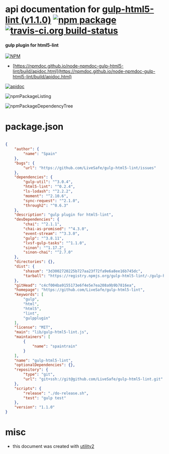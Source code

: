 # api documentation for  [gulp-html5-lint (v1.1.0)](https://github.com/LiveSafe/gulp-html5-lint)  [![npm package](https://img.shields.io/npm/v/npmdoc-gulp-html5-lint.svg?style=flat-square)](https://www.npmjs.org/package/npmdoc-gulp-html5-lint) [![travis-ci.org build-status](https://api.travis-ci.org/npmdoc/node-npmdoc-gulp-html5-lint.svg)](https://travis-ci.org/npmdoc/node-npmdoc-gulp-html5-lint)
#### gulp plugin for html5-lint

[![NPM](https://nodei.co/npm/gulp-html5-lint.png?downloads=true&downloadRank=true&stars=true)](https://www.npmjs.com/package/gulp-html5-lint)

- [https://npmdoc.github.io/node-npmdoc-gulp-html5-lint/build/apidoc.html](https://npmdoc.github.io/node-npmdoc-gulp-html5-lint/build/apidoc.html)

[![apidoc](https://npmdoc.github.io/node-npmdoc-gulp-html5-lint/build/screenCapture.buildCi.browser.%252Ftmp%252Fbuild%252Fapidoc.html.png)](https://npmdoc.github.io/node-npmdoc-gulp-html5-lint/build/apidoc.html)

![npmPackageListing](https://npmdoc.github.io/node-npmdoc-gulp-html5-lint/build/screenCapture.npmPackageListing.svg)

![npmPackageDependencyTree](https://npmdoc.github.io/node-npmdoc-gulp-html5-lint/build/screenCapture.npmPackageDependencyTree.svg)



# package.json

```json

{
    "author": {
        "name": "Spain"
    },
    "bugs": {
        "url": "https://github.com/LiveSafe/gulp-html5-lint/issues"
    },
    "dependencies": {
        "gulp-util": "^3.0.4",
        "html5-lint": "^0.2.4",
        "ls-lodash": "^2.2.2",
        "moment": "^2.10.6",
        "sync-request": "^2.1.0",
        "through2": "^0.6.3"
    },
    "description": "gulp plugin for html5-lint",
    "devDependencies": {
        "chai": "^2.1.1",
        "chai-as-promised": "^4.3.0",
        "event-stream": "^3.3.0",
        "gulp": "^3.8.11",
        "lvsf-gulp-tasks": "^1.1.0",
        "sinon": "^1.17.2",
        "sinon-chai": "^2.7.0"
    },
    "directories": {},
    "dist": {
        "shasum": "3d3002720225b727aa23f72fa9e6a8ee16b745dc",
        "tarball": "https://registry.npmjs.org/gulp-html5-lint/-/gulp-html5-lint-1.1.0.tgz"
    },
    "gitHead": "c4cf004ba9155173e6f4e5e7ea208a9b9b7816ea",
    "homepage": "https://github.com/LiveSafe/gulp-html5-lint",
    "keywords": [
        "gulp",
        "html",
        "html5",
        "lint",
        "gulpplugin"
    ],
    "license": "MIT",
    "main": "lib/gulp-html5-lint.js",
    "maintainers": [
        {
            "name": "spaintrain"
        }
    ],
    "name": "gulp-html5-lint",
    "optionalDependencies": {},
    "repository": {
        "type": "git",
        "url": "git+ssh://git@github.com/LiveSafe/gulp-html5-lint.git"
    },
    "scripts": {
        "release": "./do-release.sh",
        "test": "gulp test"
    },
    "version": "1.1.0"
}
```



# misc
- this document was created with [utility2](https://github.com/kaizhu256/node-utility2)
